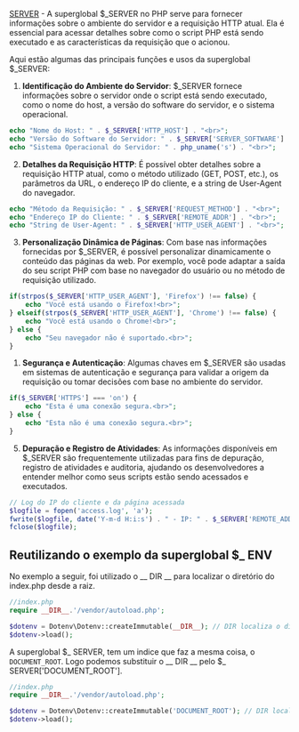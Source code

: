 [SERVER](https://www.php.net/manual/pt_BR/reserved.variables.server.php) - A superglobal $_SERVER no PHP serve para fornecer informações sobre o ambiente do servidor e a requisição HTTP atual. Ela é essencial para acessar detalhes sobre como o script PHP está sendo executado e as características da requisição que o acionou.

Aqui estão algumas das principais funções e usos da superglobal $_SERVER:

1. **Identificação do Ambiente do Servidor**: $_SERVER fornece informações sobre o servidor onde o script está sendo executado, como o nome do host, a versão do software do servidor, e o sistema operacional.
``` php
echo "Nome do Host: " . $_SERVER['HTTP_HOST'] . "<br>";
echo "Versão do Software do Servidor: " . $_SERVER['SERVER_SOFTWARE'] . "<br>";
echo "Sistema Operacional do Servidor: " . php_uname('s') . "<br>";

```

2. **Detalhes da Requisição HTTP**: É possível obter detalhes sobre a requisição HTTP atual, como o método utilizado (GET, POST, etc.), os parâmetros da URL, o endereço IP do cliente, e a string de User-Agent do navegador.
```php
echo "Método da Requisição: " . $_SERVER['REQUEST_METHOD'] . "<br>";
echo "Endereço IP do Cliente: " . $_SERVER['REMOTE_ADDR'] . "<br>";
echo "String de User-Agent: " . $_SERVER['HTTP_USER_AGENT'] . "<br>";

```

3. **Personalização Dinâmica de Páginas**: Com base nas informações fornecidas por $_SERVER, é possível personalizar dinamicamente o conteúdo das páginas da web. Por exemplo, você pode adaptar a saída do seu script PHP com base no navegador do usuário ou no método de requisição utilizado.
```php
if(strpos($_SERVER['HTTP_USER_AGENT'], 'Firefox') !== false) {
    echo "Você está usando o Firefox!<br>";
} elseif(strpos($_SERVER['HTTP_USER_AGENT'], 'Chrome') !== false) {
    echo "Você está usando o Chrome!<br>";
} else {
    echo "Seu navegador não é suportado.<br>";
}

```

1. **Segurança e Autenticação**: Algumas chaves em $_SERVER são usadas em sistemas de autenticação e segurança para validar a origem da requisição ou tomar decisões com base no ambiente do servidor.
```php
if($_SERVER['HTTPS'] === 'on') {
    echo "Esta é uma conexão segura.<br>";
} else {
    echo "Esta não é uma conexão segura.<br>";
}
```

5. **Depuração e Registro de Atividades**: As informações disponíveis em $_SERVER são frequentemente utilizadas para fins de depuração, registro de atividades e auditoria, ajudando os desenvolvedores a entender melhor como seus scripts estão sendo acessados e executados.
```php
// Log do IP do cliente e da página acessada
$logfile = fopen('access.log', 'a');
fwrite($logfile, date('Y-m-d H:i:s') . " - IP: " . $_SERVER['REMOTE_ADDR'] . " - Página: " . $_SERVER['REQUEST_URI'] . "\n");
fclose($logfile);

```

## Reutilizando o exemplo da superglobal $_ ENV

No exemplo a seguir, foi utilizado o __ DIR __ para localizar o diretório  do index.php desde a raiz.
```php
//index.php
require __DIR__.'/vendor/autoload.php';

$dotenv = Dotenv\Dotenv::createImmutable(__DIR__); // DIR localiza o diretório
$dotenv->load();
```

A superglobal $_ SERVER, tem um indice que faz a mesma coisa, o `DOCUMENT_ROOT`. Logo podemos substituir o __ DIR __ pelo $_ SERVER['DOCUMENT_ROOT'].

```php
//index.php
require __DIR__.'/vendor/autoload.php';

$dotenv = Dotenv\Dotenv::createImmutable('DOCUMENT_ROOT'); // DIR localiza o diretório
$dotenv->load();
```
